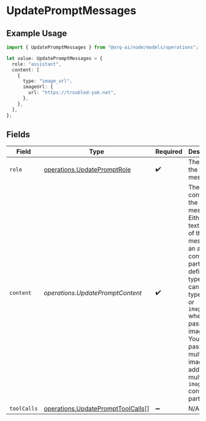 # UpdatePromptMessages

## Example Usage

```typescript
import { UpdatePromptMessages } from "@orq-ai/node/models/operations";

let value: UpdatePromptMessages = {
  role: "assistant",
  content: [
    {
      type: "image_url",
      imageUrl: {
        url: "https://troubled-yak.net",
      },
    },
  ],
};
```

## Fields

| Field                                                                                                                                                                                                                                                                    | Type                                                                                                                                                                                                                                                                     | Required                                                                                                                                                                                                                                                                 | Description                                                                                                                                                                                                                                                              |
| ------------------------------------------------------------------------------------------------------------------------------------------------------------------------------------------------------------------------------------------------------------------------ | ------------------------------------------------------------------------------------------------------------------------------------------------------------------------------------------------------------------------------------------------------------------------ | ------------------------------------------------------------------------------------------------------------------------------------------------------------------------------------------------------------------------------------------------------------------------ | ------------------------------------------------------------------------------------------------------------------------------------------------------------------------------------------------------------------------------------------------------------------------ |
| `role`                                                                                                                                                                                                                                                                   | [operations.UpdatePromptRole](../../models/operations/updatepromptrole.md)                                                                                                                                                                                               | :heavy_check_mark:                                                                                                                                                                                                                                                       | The role of the prompt message                                                                                                                                                                                                                                           |
| `content`                                                                                                                                                                                                                                                                | *operations.UpdatePromptContent*                                                                                                                                                                                                                                         | :heavy_check_mark:                                                                                                                                                                                                                                                       | The contents of the user message. Either the text content of the message or an array of content parts with a defined type, each can be of type `text` or `image_url` when passing in images. You can pass multiple images by adding multiple `image_url` content parts.  |
| `toolCalls`                                                                                                                                                                                                                                                              | [operations.UpdatePromptToolCalls](../../models/operations/updateprompttoolcalls.md)[]                                                                                                                                                                                   | :heavy_minus_sign:                                                                                                                                                                                                                                                       | N/A                                                                                                                                                                                                                                                                      |